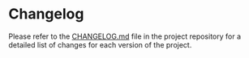 # Changelog

Please refer to the [CHANGELOG.md](https://github.com/ACNet-AI/agent-mcp-toolkit/blob/main/CHANGELOG.md) file in the project repository for a detailed list of changes for each version of the project. 